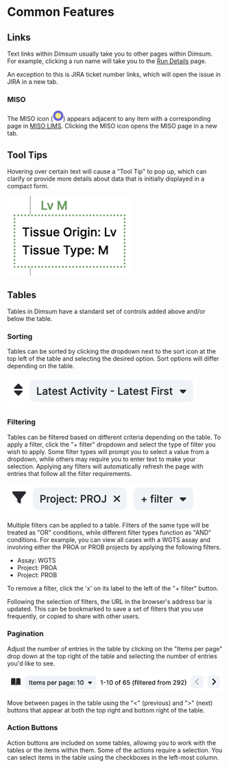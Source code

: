 # Common Features

## Links

Text links within Dimsum usually take you to other pages within Dimsum. For example, clicking a run
name will take you to the [Run Details](details.md) page.

An exception to this is JIRA ticket number links, which will open the issue in JIRA in a new tab.

### MISO

The MISO icon (![MISO icon](../../images/miso_logo.svg)) appears adjacent to any item with a
corresponding page in [MISO LIMS](http://miso-lims.github.io/miso-lims/). Clicking the MISO icon
opens the MISO page in a new tab.

## Tool Tips

Hovering over certain text will cause a "Tool Tip" to pop up, which can clarify or provide more
details about data that is initially displayed in a compact form.

![Describing tooltip](../../images/tooltip_describe.png)

## Tables

Tables in Dimsum have a standard set of controls added above and/or below the table.

### Sorting

Tables can be sorted by clicking the dropdown next to the sort icon at the top left of the table and
selecting the desired option. Sort options will differ depending on the table.

![Sorting controls](../../images/sort_controls.png)

### Filtering

Tables can be filtered based on different criteria depending on the table. To apply a filter, click
the "+ filter" dropdown and select the type of filter you wish to apply. Some filter types will
prompt you to select a value from a dropdown, while others may require you to enter text to make
your selection. Applying any filters will automatically refresh the page with entries that follow
all the filter requirements.

![Filtering controls](../../images/filter_controls.png)

Multiple filters can be applied to a table. Filters of the same type will be treated as "OR"
conditions, while different filter types function as "AND" conditions. For example, you can view all
cases with a WGTS assay and involving either the PROA or PROB projects by applying the following
filters.

- Assay: WGTS
- Project: PROA
- Project: PROB

To remove a filter, click the 'x' on its label to the left of the "+ filter" button.

Following the selection of filters, the URL in the browser's address bar is updated. This can be
bookmarked to save a set of filters that you use frequently, or copied to share with other users.

### Pagination

Adjust the number of entries in the table by clicking on the "Items per page" drop down at the top
right of the table and selecting the number of entries you'd like to see.

![Page controls](../../images/page_controls.png)

Move between pages in the table using the "<" (previous) and ">" (next) buttons that appear at both
the top right and bottom right of the table.

### Action Buttons

Action buttons are included on some tables, allowing you to work with the tables or the items within
them. Some of the actions require a selection. You can select items in the table using the
checkboxes in the left-most column.
